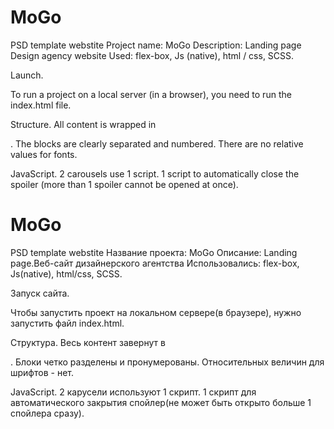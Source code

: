 # MoGo
PSD template webstite
Project name: MoGo
Description:
Landing page Design agency website
Used:
flex-box,
Js (native),
html / css,
SCSS.

Launch.

To run a project on a local server (in a browser), you need to run the index.html file.

Structure.
All content is wrapped in <div class = "wrapper"> </div>.
The blocks are clearly separated and numbered.
There are no relative values ​​for fonts.

JavaScript.
2 carousels use 1 script.
1 script to automatically close the spoiler (more than 1 spoiler cannot be opened at once).


# MoGo
PSD template webstite
Название проекта: MoGo
Описание:
Landing page.Веб-сайт дизайнерского агентства
Использовались:
flex-box,
Js(native),
html/css,
SCSS.

Запуск сайта.

Чтобы запустить проект на локальном сервере(в браузере), нужно запустить файл index.html.

Структура.
Весь контент завернут в <div class="wrapper"></div>.
Блоки четко разделены и пронумерованы.
Относительных величин для шрифтов - нет.

JavaScript.
2 карусели используют 1 скрипт.
1 скрипт для автоматического закрытия спойлер(не может быть открыто больше 1 спойлера сразу).


